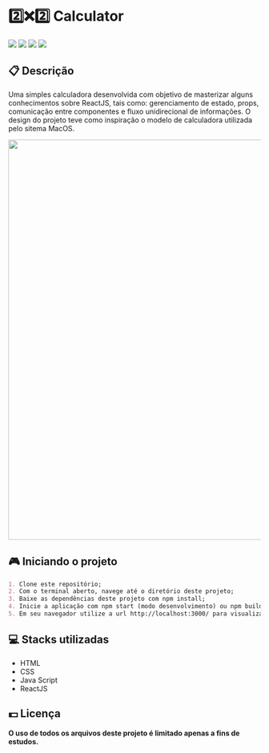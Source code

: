 <h1>2️⃣❌2️⃣ Calculator</h1>
<div class="badges">
  <img src="https://img.shields.io/badge/html5-%23E34F26.svg?style=for-the-badge&logo=html5&logoColor=white">
  <img src="https://img.shields.io/badge/css3-%231572B6.svg?style=for-the-badge&logo=css3&logoColor=white">
  <img src="https://img.shields.io/badge/javascript-%23323330.svg?style=for-the-badge&logo=javascript&logoColor=%23F7DF1E">
  <img src="https://img.shields.io/badge/react-%2320232a.svg?style=for-the-badge&logo=react&logoColor=%2361DAF">
</div>

<h2>📋 Descrição</h2>
<p>
    Uma simples calculadora desenvolvida com objetivo de masterizar alguns conhecimentos sobre ReactJS, tais como: gerenciamento de estado, props, comunicação entre componentes e fluxo unidirecional de informações.
    O design do projeto teve como inspiração o modelo de calculadora utilizada pelo sitema MacOS.
<p>

<img width="800px" src="https://user-images.githubusercontent.com/105606295/207495559-8af5be81-9cce-496b-a5e6-eda51d208e02.png">

<h2> 🎮 Iniciando o projeto</h2>

```md
1. Clone este repositório;
2. Com o terminal aberto, navege até o diretório deste projeto;
3. Baixe as dependências deste projeto com npm install;
4. Inicie a aplicação com npm start (modo desenvolvimento) ou npm build (modo produção);
5. Em seu navegador utilize a url http://localhost:3000/ para visualizar o projeto.
```

<h2> 💻 Stacks utilizadas</h2>
<ul>
  <li>HTML</li>
  <li>CSS</li>
  <li>Java Script</li>
  <li>ReactJS</li>
</ul>

<h2> 💵 Licença</h2>
<p><b>O uso de todos os arquivos deste projeto é limitado apenas a fins de estudos.<b></p>
